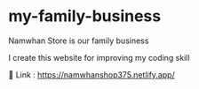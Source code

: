 # my-family-business

Namwhan Store is our family business

I create this website for improving my coding skill


:small_blue_diamond: Link : https://namwhanshop375.netlify.app/
